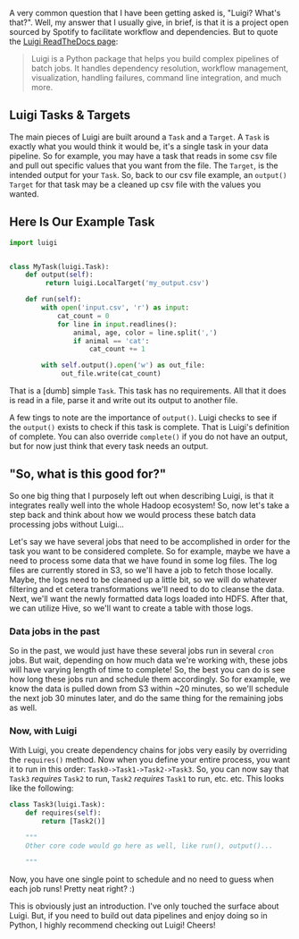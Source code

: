 A very common question that I have been getting asked is, "Luigi? What's that?". Well, my answer that I usually give, in brief, is that it is a project open sourced by Spotify to facilitate workflow and dependencies. But to quote the [Luigi ReadTheDocs page](https://luigi.readthedocs.org/en/stable/):

> Luigi is a Python package that helps you build complex pipelines of batch jobs. It handles dependency resolution, workflow management, visualization, handling failures, command line integration, and much more.

## Luigi Tasks & Targets

The main pieces of Luigi are built around a `Task` and a `Target`. A `Task` is exactly what you would think it would be, it's a single task in your data pipeline. So for example, you may have a task that reads in some csv file and pull out specific values that you want from the file. The `Target`, is the intended output for your `Task`. So, back to our csv file example, an `output()` `Target` for that task may be a cleaned up csv file with the values you wanted.

## Here Is Our Example Task

```python
import luigi


class MyTask(luigi.Task):
    def output(self):
         return luigi.LocalTarget('my_output.csv')

    def run(self):
        with open('input.csv', 'r') as input:
            cat_count = 0
            for line in input.readlines():
                animal, age, color = line.split(',')
                if animal == 'cat':
                    cat_count += 1

        with self.output().open('w') as out_file:
             out_file.write(cat_count)
```

That is a [dumb] simple `Task`. This task has no requirements. All that it does is read in a file, parse it and write out its output to another file.

A few tings to note are the importance of `output()`. Luigi checks to see if the `output()` exists to check if this task is complete. That is Luigi's definition of complete. You can also override `complete()` if you do not have an output, but for now just think that every task needs an output.

## "So, what is this good for?"

So one big thing that I purposely left out when describing Luigi, is that it integrates really well into the whole Hadoop ecosystem! So, now let's take a step back and think about how we would process these batch data processing jobs without Luigi...

Let's say we have several jobs that need to be accomplished in order for the task you want to be considered complete. So for example, maybe we have a need to process some data that we have found in some log files. The log files are currently stored in S3, so we'll have a job to fetch those locally. Maybe, the logs need to be cleaned up a little bit, so we will do whatever filtering and et cetera transformations we'll need to do to cleanse the data. Next, we'll want the newly formatted data logs loaded into HDFS. After that, we can utilize Hive, so we'll want to create a table with those logs.

### Data jobs in the past

So in the past, we would just have these several jobs run in several `cron` jobs. But wait, depending on how much data we're working with, these jobs will have varying length of time to complete! So, the best you can do is see how long these jobs run and schedule them accordingly. So for example, we know the data is pulled down from S3 within ~20 minutes, so we'll schedule the next job 30 minutes later, and do the same thing for the remaining jobs as well.

### Now, with Luigi

With Luigi, you create dependency chains for jobs very easily by overriding the `requires()` method. Now when you define your entire process, you want it to run in this order: `Task0->Task1->Task2->Task3`. So, you can now say that `Task3` _requires_ `Task2` to run, `Task2` _requires_ `Task1` to run, etc. etc. This looks like the following:

```python
class Task3(luigi.Task):
    def requires(self):
        return [Task2()]

    """
    Other core code would go here as well, like run(), output()...

    """
```

Now, you have one single point to schedule and no need to guess when each job runs! Pretty neat right? :)

This is obviously just an introduction. I've only touched the surface about Luigi. But, if you need to build out data pipelines and enjoy doing so in Python, I highly recommend checking out Luigi! Cheers!
